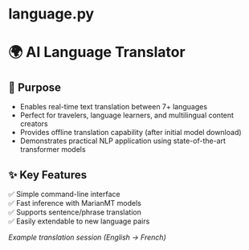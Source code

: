 # language.py
# 🌍 AI Language Translator

## 🎯 Purpose
- Enables real-time text translation between 7+ languages
- Perfect for travelers, language learners, and multilingual content creators
- Provides offline translation capability (after initial model download)
- Demonstrates practical NLP application using state-of-the-art transformer models

## ✨ Key Features
✅ Simple command-line interface  
✅ Fast inference with MarianMT models  
✅ Supports sentence/phrase translation  
✅ Easily extendable to new language pairs  

*Example translation session (English → French)*
